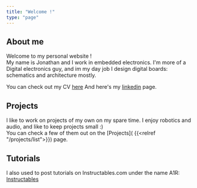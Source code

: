 ```yaml
---
title: "Welcome !"
type: "page"
---
```


About me
--------

Welcome to my personal website !  
My name is Jonathan and I work in embedded electronics.
I'm more of a Digital electronics guy, and im my day job I design digital boards: schematics and architecture mostly.

You can check out my CV [here](/cv_rico_jonathan_en.pdf)
And here's my [linkedin](https://www.linkedin.com/in/jonathan-rico-marc/) page.


Projects
--------

I like to work on projects of my own on my spare time. I enjoy robotics and audio, and like to keep projects small :)  
You can check a few of them out on the [Projects]( {{<relref "/projects/list">}}) page.

Tutorials
---------

I also used to post tutorials on Instructables.com under the name A1R: [Instructables](https://instructables.com/member/a1r/)